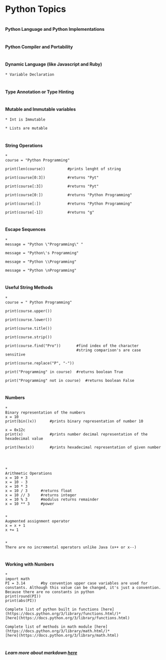 
# <h1> Python Topics

# <h4> Python Language and Python Implementations


# <h4> Python Compiler and Portability


# <h4> Dynamic Language (like Javascript and Ruby)

	* Variable Declaration

	
# <h4> Type Annotation or Type Hinting



# <h4> Mutable and Immutable variables

	* Int is Immutable
	
	* Lists are mutable
	

	
	
# <h4> String Operations

	*
	course = "Python Programming"

	print(len(course)) 			#prints lenght of string

	print(course[0:3])			#returns "Pyt"

	print(course[:3])			#returns "Pyt"

	print(course[0:])			#returns "Python Programming"

	print(course[:])			#returns "Python Programming"

	print(course[-1]) 			#returns "g"

	
# <h4> Escape Sequences

	*
	message = "Python \"Programming\" "

	message = "Python\'s Programming"

	message = "Python \\Programming"

	message = "Python \nProgramming"



# <h4> Useful String Methods

	*
	course = " Python Programming"
	
	print(course.upper())
	
	print(course.lower())
	
	print(course.title())
	
	print(course.strip())
	
	print(course.find("Pro"))		#find index of the character
									#string comparison's are case sensitive
									
	print(course.replace("P", "-"))
	
	print("Programming" in course)	#returns boolean True
	
	print("Programming" not in course)	#returns boolean False
	
	
# <h4> Numbers

	*
	Binary representation of the numbers
	x = 10
	print(bin()x))		#prints binary representation of number 10
	
	x = 0x12c
	print(x)			#prints number decimal representation of the hexadecimal value
	
	print(hex(x))		#prints hexadecimal representation of given number
	
	


	*
	Arithmetic Operations
	x = 10 + 3
	x = 10 - 3
	x = 10 * 3
	x = 10 / 3		#returns float
	x = 10 // 3		#returns integer
	x = 10 % 3		#modulus returns remainder
	x = 10 ** 3		#power 
	
	
	*
	Augmented assignment operator
	x = x + 1
	x += 1
	
	
	*
	There are no incremental operators unlike Java (x++ or x--)
	
	
# <h4> Working with Numbers

	*
	import math
	PI = 3.14		#by convention upper case variables are used for constants. Although this value can be changed, it's just a convention. Because there are no constants in python
	print(round(PI))
	print(abs(PI))
	
	Complete list of python built in functions [here](https://docs.python.org/3/library/functions.html/)*
	[here](https://docs.python.org/3/library/functions.html)
	
	Complete list of methods in math module [here](https://docs.python.org/3/library/math.html/)*
	[here](https://docs.python.org/3/library/math.html)
	
	
	
	
# <h5> *Learn more about markdown [here](https://guides.github.com/features/mastering-markdown/)*